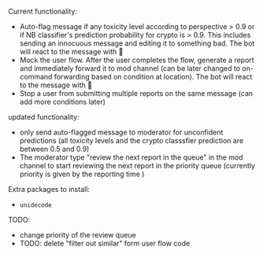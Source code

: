 Current functionality:

- Auto-flag message if any toxicity level according to perspective > 0.9 or if NB classifier's prediction probability for crypto is > 0.9. This includes sending an innocuous message and editing it to something bad. The bot will react to the message with 🤬
- Mock the user flow. After the user completes the flow, generate a report and immediately forward it to mod channel (can be later changed to on-command forwarding based on condition at location). The bot will react to the message with 🛑
- Stop a user from submitting multiple reports on the same message  (can add more conditions later)

updated functionality:
- only send auto-flagged message to moderator for unconfident predictions (all toxicity levels and the crypto classsfier prediction are between 0.5 and 0.9)
- The moderator type "review the next report in the queue" in the mod channel to start reviewing the next report in the priority queue
  (currently priority is given by the reporting time )
  

Extra packages to install:
- `unidecode`
  
TODO:
- change priority of the review queue
- TODO: delete "filter out similar" form user flow code